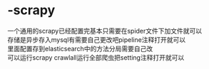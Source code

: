 # -scrapy
一个通用的scrapy已经配置完基本只需要在spider文件下加文件就可以  
存储是异步存入mysql有需要自己更改吧pipeline注释打开就可以  
里面配置存到elasticsearch中的方法分局需要自己改  
可以运行scrapy crawlall运行全部爬虫把setting注释打开就可以  
